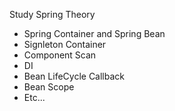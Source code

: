 Study Spring Theory
- Spring Container and Spring Bean
- Signleton Container
- Component Scan
- DI
- Bean LifeCycle Callback
- Bean Scope
- Etc...
